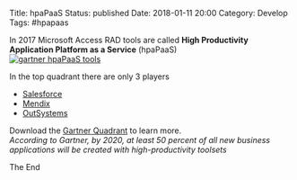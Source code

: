 Title: hpaPaaS
Status: published
Date: 2018-01-11 20:00
Category: Develop
Tags: #hpapaas

In 2017 Microsoft Access RAD tools are called **High Productivity Application Platform as a Service** (hpaPaaS)  
[![gartner hpaPaaS tools](https://images.mendix.com/wp-content/uploads/Gartner-High-Productivity-aPaaS-Magic-Quadrant.png)](https://www.mendix.com/resources/gartner-high-productivity-apaas/)

In the top quadrant there are only 3 players

* [Salesforce](https://www.salesforce.com/)
* [Mendix](https://www.mendix.com/)
* [OutSystems](https://www.outsystems.com/)

Download the [Gartner Quadrant](https://www.mendix.com/resources/gartner-high-productivity-apaas/) to learn more.  
*According to Gartner, by 2020, at least 50 percent of all new business applications will be created with high-productivity toolsets*

The End